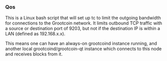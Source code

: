 ### Qos ###

This is a Linux bash script that will set up tc to limit the outgoing bandwidth for connections to the Grootcoin network. It limits outbound TCP traffic with a source or destination port of 9203, but not if the destination IP is within a LAN (defined as 192.168.x.x).

This means one can have an always-on grootcoind instance running, and another local grootcoind/grootcoin-qt instance which connects to this node and receives blocks from it.
